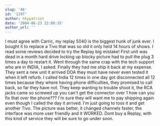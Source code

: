 ```yaml
---
slug: '46'
id: '1297'
author: hkypatriot
date: '2004-06-23 22:08:35'
author_url: ''
---
```

I must agree with Carric, my replay 5040 is the biggest hunk of junk ever. I bought it to replace a Tivo that was so old it only held 14 hours of shows. I read some reviews decided to try the Replay big mistake! First unit was dead in a month hard drive locking up blocky picture had to pull the plug 3 times a day to restart it. Went through the same crap with the tech support who are in INDIA, I asked. Finally they had me ship it back at my expense. They sent a new unit it arrived DOA they must have never even tested it when it left refurb. I called India 12 times in one day got disconnected all 12 times because they where having phone difficulties, they promised to call back, so far they have not. They keep wanting to trouble shoot it, the RCA jacks came so screwed up you can't get the connector over 1 how can you fix that over the phone??? I'm sure they will want me to pay shipping again even though I called the day it arrived. I'm just going to toss it and get another Tivo. The picture was better, it changed channels faster, the interface was more user friendly and it WORKED. Dont buy a Replay, with this kind of service they will be sure to go under soon.
